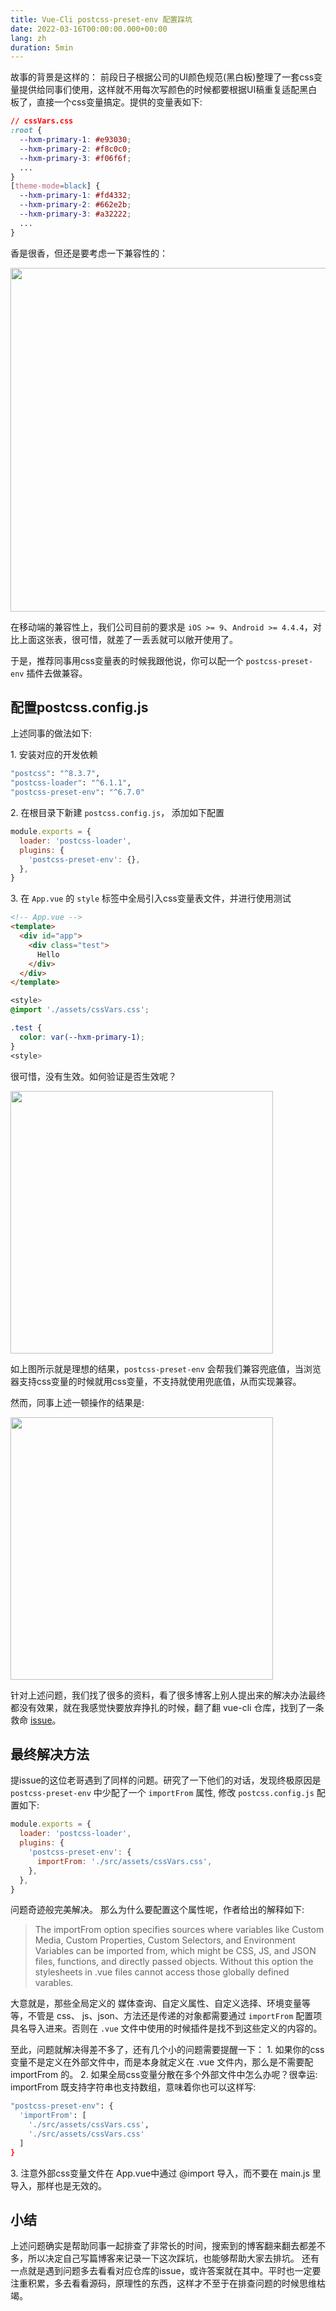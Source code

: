 ```yaml
---
title: Vue-Cli postcss-preset-env 配置踩坑
date: 2022-03-16T00:00:00.000+00:00
lang: zh
duration: 5min
---
```


故事的背景是这样的：
前段日子根据公司的UI颜色规范(黑白板)整理了一套css变量提供给同事们使用，这样就不用每次写颜色的时候都要根据UI稿重复适配黑白板了，直接一个css变量搞定。提供的变量表如下:

```css
// cssVars.css
:root {
  --hxm-primary-1: #e93030;
  --hxm-primary-2: #f8c0c0;
  --hxm-primary-3: #f06f6f;
  ...
}
[theme-mode=black] {
  --hxm-primary-1: #fd4332;
  --hxm-primary-2: #662e2b;
  --hxm-primary-3: #a32222;
  ...
}
```

香是很香，但还是要考虑一下兼容性的：

<img src="/img1.webp" width="550"/>

在移动端的兼容性上，我们公司目前的要求是 `iOS >= 9`、`Android >= 4.4.4`，对比上面这张表，很可惜，就差了一丢丢就可以敞开使用了。

于是，推荐同事用css变量表的时候我跟他说，你可以配一个 `postcss-preset-env` 插件去做兼容。

## 配置postcss.config.js

上述同事的做法如下:

1.&nbsp;安装对应的开发依赖
```bash
"postcss": "^8.3.7",
"postcss-loader": "^6.1.1",
"postcss-preset-env": "^6.7.0"
```

2.&nbsp;在根目录下新建 `postcss.config.js`， 添加如下配置
```js
module.exports = {
  loader: 'postcss-loader',
  plugins: {
    'postcss-preset-env': {},
  },
}
```

3.&nbsp;在 `App.vue` 的 `style` 标签中全局引入css变量表文件，并进行使用测试
```html
<!-- App.vue -->
<template>
  <div id="app">
    <div class="test">
      Hello
    </div>
  </div>
</template>
```
```css
<style>
@import './assets/cssVars.css';

.test {
  color: var(--hxm-primary-1);
}
<style>
```

很可惜，没有生效。如何验证是否生效呢？

<img src="/img2.webp" width="420" />

如上图所示就是理想的结果，`postcss-preset-env` 会帮我们兼容兜底值，当浏览器支持css变量的时候就用css变量，不支持就使用兜底值，从而实现兼容。

然而，同事上述一顿操作的结果是:

<img src="/img3.webp" width="420" />

针对上述问题，我们找了很多的资料，看了很多博客上别人提出来的解决办法最终都没有效果，就在我感觉快要放弃挣扎的时候，翻了翻 vue-cli 仓库，找到了一条救命 [issue](https://github.com/vuejs/vue-cli/issues/4399)。

## 最终解决方法

提issue的这位老哥遇到了同样的问题。研究了一下他们的对话，发现终极原因是 `postcss-preset-env` 中少配了一个 `importFrom` 属性, 修改 `postcss.config.js` 配置如下:
```js
module.exports = {
  loader: 'postcss-loader',
  plugins: {
    'postcss-preset-env': {
      importFrom: './src/assets/cssVars.css',
    },
  },
}
```

问题奇迹般完美解决。 那么为什么要配置这个属性呢，作者给出的解释如下:
>The importFrom option specifies sources where variables like Custom Media, Custom Properties, Custom Selectors, and Environment Variables can be imported from, which might be CSS, JS, and JSON files, functions, and directly passed objects. Without this option the stylesheets in .vue files cannot access those globally defined varables.

大意就是，那些全局定义的 媒体查询、自定义属性、自定义选择、环境变量等等，不管是 css、 js、json、方法还是传递的对象都需要通过 `importFrom` 配置项具名导入进来。否则在 `.vue` 文件中使用的时候插件是找不到这些定义的内容的。

至此，问题就解决得差不多了，还有几个小的问题需要提醒一下：
1.&nbsp;如果你的css变量不是定义在外部文件中，而是本身就定义在 .vue 文件内，那么是不需要配 importFrom 的。
2.&nbsp;如果全局css变量分散在多个外部文件中怎么办呢？很幸运: importFrom 既支持字符串也支持数组，意味着你也可以这样写:
```bash
"postcss-preset-env": {
  'importFrom': [
    './src/assets/cssVars.css',
    './src/assets/cssVars.css'
  ]
}
```
3.&nbsp;注意外部css变量文件在 App.vue中通过 @import 导入，而不要在 main.js 里导入，那样也是无效的。

## 小结

上述问题确实是帮助同事一起排查了非常长的时间，搜索到的博客翻来翻去都差不多，所以决定自己写篇博客来记录一下这次踩坑，也能够帮助大家去排坑。
还有一点就是遇到问题多去看看对应仓库的issue，或许答案就在其中。平时也一定要注重积累，多去看看源码，原理性的东西，这样才不至于在排查问题的时候思维枯竭。
